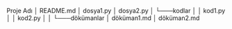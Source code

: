Proje Adı
│   README.md
│   dosya1.py
│   dosya2.py
│
└───kodlar
│   │   kod1.py
│   │   kod2.py
│   │
└───dökümanlar
    │   döküman1.md
    │   döküman2.md

